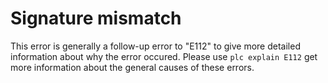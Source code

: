 # Signature mismatch

This error is generally a follow-up error to "E112" to give more detailed information about why the error occured. Please use `plc explain E112` get more information about the general causes of these errors.